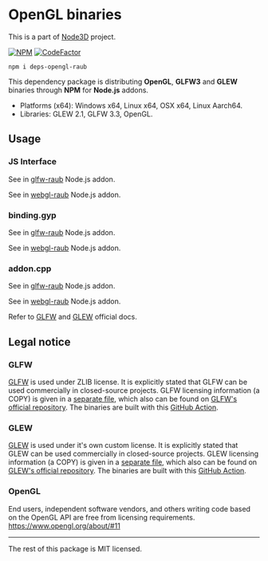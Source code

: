 # OpenGL binaries

This is a part of [Node3D](https://github.com/node-3d) project.

[![NPM](https://badge.fury.io/js/deps-opengl-raub.svg)](https://badge.fury.io/js/deps-opengl-raub)
[![CodeFactor](https://www.codefactor.io/repository/github/node-3d/deps-opengl-raub/badge)](https://www.codefactor.io/repository/github/node-3d/deps-opengl-raub)

```
npm i deps-opengl-raub
```

This dependency package is distributing **OpenGL**, **GLFW3** and **GLEW**
binaries through **NPM** for **Node.js** addons.

* Platforms (x64): Windows x64, Linux x64, OSX x64, Linux Aarch64.
* Libraries: GLEW 2.1, GLFW 3.3, OpenGL.


## Usage

### JS Interface

See in [glfw-raub](https://github.com/node-3d/glfw-raub/blob/master/core.js) Node.js addon.

See in [webgl-raub](https://github.com/node-3d/webgl-raub/blob/master/core.js) Node.js addon.


### binding.gyp

See in [glfw-raub](https://github.com/node-3d/glfw-raub/tree/master/src/binding.gyp) Node.js addon.

See in [webgl-raub](https://github.com/node-3d/webgl-raub/tree/master/src/binding.gyp) Node.js addon.


### addon.cpp

See in [glfw-raub](https://github.com/node-3d/glfw-raub/blob/master/src/cpp/glfw-common.hpp) Node.js addon.

See in [webgl-raub](https://github.com/node-3d/webgl-raub/blob/master/src/cpp/webgl.hpp) Node.js addon.

Refer to [GLFW](https://www.glfw.org/documentation.html) and
[GLEW](http://glew.sourceforge.net/basic.html) official docs.


## Legal notice


### GLFW

[GLFW](http://www.glfw.org/index.html) is used under ZLIB license.
It is explicitly stated that GLFW can be used commercially in closed-source projects.
GLFW licensing information (a COPY) is given in a [separate file](/GLFW_ZLIB),
which also can be found on
[GLFW's official repository](https://github.com/glfw/glfw/blob/master/LICENSE.md).
The binaries are built with this
[GitHub Action](https://raw.githubusercontent.com/nigels-com/glew/master/.github/workflows/build.yml).


### GLEW

[GLEW](http://glew.sourceforge.net/) is used under it's own custom license.
It is explicitly stated that GLEW can be used commercially in closed-source projects.
GLEW licensing information (a COPY) is given in a [separate file](/GLEW_LICENSE),
which also can be found on
[GLEW's official repository](https://raw.githubusercontent.com/nigels-com/glew/master/LICENSE.txt).
The binaries are built with this
[GitHub Action](https://raw.githubusercontent.com/nigels-com/glew/master/.github/workflows/build.yml).


### OpenGL

End users, independent software vendors, and others writing code based on the OpenGL API
are free from licensing requirements. https://www.opengl.org/about/#11

---

The rest of this package is MIT licensed.
